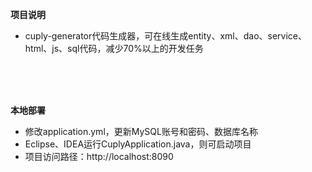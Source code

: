 **项目说明** 
- cuply-generator代码生成器，可在线生成entity、xml、dao、service、html、js、sql代码，减少70%以上的开发任务
<br> 
<br> 
<br> 

 **本地部署**
- 修改application.yml，更新MySQL账号和密码、数据库名称
- Eclipse、IDEA运行CuplyApplication.java，则可启动项目
- 项目访问路径：http://localhost:8090